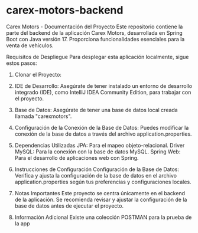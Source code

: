 # carex-motors-backend

Carex Motors - Documentación del Proyecto
Este repositorio contiene la parte del backend de la aplicación Carex Motors, desarrollada en Spring Boot con Java versión 17. Proporciona funcionalidades esenciales para la venta de vehículos.

Requisitos de Despliegue
Para desplegar esta aplicación localmente, sigue estos pasos:

1. Clonar el Proyecto:

2. IDE de Desarrollo:
Asegúrate de tener instalado un entorno de desarrollo integrado (IDE), como IntelliJ IDEA Community Edition, para trabajar con el proyecto.

3. Base de Datos:
Asegúrate de tener una base de datos local creada llamada "carexmotors".

4. Configuración de la Conexión de la Base de Datos:
Puedes modificar la conexión de la base de datos a través del archivo application.properties.

5. Dependencias Utilizadas
JPA: Para el mapeo objeto-relacional.
Driver MySQL: Para la conexión con la base de datos MySQL.
Spring Web: Para el desarrollo de aplicaciones web con Spring.

6. Instrucciones de Configuración
Configuración de la Base de Datos:
Verifica y ajusta la configuración de la base de datos en el archivo application.properties según tus preferencias y configuraciones locales.

7. Notas Importantes
Este proyecto se centra únicamente en el backend de la aplicación.
Se recomienda revisar y ajustar la configuración de la base de datos antes de ejecutar el proyecto.

8. Información Adicional
Existe una colección POSTMAN para la prueba de la app
